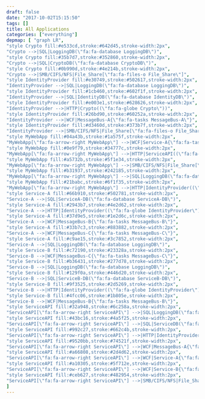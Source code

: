 ```yaml
---
draft: false
date: "2017-10-02T15:15:50"
tags: []
title: All Applications
categories: ["everything"]
depmap: [ "graph LR",
"style Crypto fill:#e533cd,stroke:#642d45,stroke-width:2px",
"Crypto -->|SQL|LoggingDB(\"fa:fa-database LoggingDB\")",
"style Crypto fill:#35b7d7,stroke:#352860,stroke-width:2px",
"Crypto -->|SQL|CryptoDB(\"fa:fa-database CryptoDB\")",
"style Crypto fill:#0b990d,stroke:#4e214b,stroke-width:2px",
"Crypto -->|SMB/CIFS/NFS|File_Share[\"fa:fa-files-o File_Share\"]",
"style IdentityProvider fill:#e30749,stroke:#502617,stroke-width:2px",
"IdentityProvider -->|SQL|LoggingDB(\"fa:fa-database LoggingDB\")",
"style IdentityProvider fill:#1cb460,stroke:#602f1f,stroke-width:2px",
"IdentityProvider -->|SQL|IdentityDB(\"fa:fa-database IdentityDB\")",
"style IdentityProvider fill:#e003e1,stroke:#628626,stroke-width:2px",
"IdentityProvider -->|HTTP|Crypto((\"fa:fa-globe Crypto\"))",
"style IdentityProvider fill:#26bd90,stroke:#60252a,stroke-width:2px",
"IdentityProvider -->|WCF|MessageBus-A{\"fa:fa-tasks MessageBus-A\"}",
"style IdentityProvider fill:#d3460d,stroke:#373b7f,stroke-width:2px",
"IdentityProvider -->|SMB/CIFS/NFS|File_Share[\"fa:fa-files-o File_Share\"]",
"style MyWebApp fill:#04a43b,stroke:#1a575f,stroke-width:2px",
"MyWebApp[\"fa:fa-arrow-right MyWebApp\"] -->|WCF|Service-A{\"fa:fa-tasks Service-A\"}",
"style MyWebApp fill:#0e9f79,stroke:#34777c,stroke-width:2px",
"MyWebApp[\"fa:fa-arrow-right MyWebApp\"] -->|HTTP|ServiceAPI((\"fa:fa-globe ServiceAPI\"))",
"style MyWebApp fill:#a5732b,stroke:#5f1e34,stroke-width:2px",
"MyWebApp[\"fa:fa-arrow-right MyWebApp\"] -->|SMB/CIFS/NFS|File_Share[\"fa:fa-files-o File_Share\"]",
"style MyWebApp fill:#b31937,stroke:#242185,stroke-width:2px",
"MyWebApp[\"fa:fa-arrow-right MyWebApp\"] -->|SQL|LoggingDB(\"fa:fa-database LoggingDB\")",
"style MyWebApp fill:#21babc,stroke:#6f1f35,stroke-width:2px",
"MyWebApp[\"fa:fa-arrow-right MyWebApp\"] -->|HTTP|IdentityProvider((\"fa:fa-globe IdentityProvider\"))",
"style Service-A fill:#66b910,stroke:#502781,stroke-width:2px",
"Service-A -->|SQL|ServiceA-DB(\"fa:fa-database ServiceA-DB\")",
"style Service-A fill:#2943b7,stroke:#4e2d62,stroke-width:2px",
"Service-A -->|HTTP|IdentityProvider((\"fa:fa-globe IdentityProvider\"))",
"style Service-A fill:#37d9e5,stroke:#1e2d6c,stroke-width:2px",
"Service-A -->|WCF|MessageBus-B{\"fa:fa-tasks MessageBus-B\"}",
"style Service-A fill:#33b7c3,stroke:#883882,stroke-width:2px",
"Service-A -->|WCF|MessageBus-C{\"fa:fa-tasks MessageBus-C\"}",
"style Service-A fill:#c9ae15,stroke:#3c7852,stroke-width:2px",
"Service-A -->|SQL|LoggingDB(\"fa:fa-database LoggingDB\")",
"style Service-B fill:#c72190,stroke:#23328a,stroke-width:2px",
"Service-B -->|WCF|MessageBus-C{\"fa:fa-tasks MessageBus-C\"}",
"style Service-B fill:#b36431,stroke:#277d78,stroke-width:2px",
"Service-B -->|SQL|LoggingDB(\"fa:fa-database LoggingDB\")",
"style Service-B fill:#129f0a,stroke:#446d20,stroke-width:2px",
"Service-B -->|SQL|ServiceB-DB(\"fa:fa-database ServiceB-DB\")",
"style Service-B fill:#9f3525,stroke:#2d5269,stroke-width:2px",
"Service-B -->|HTTP|IdentityProvider((\"fa:fa-globe IdentityProvider\"))",
"style Service-B fill:#4fcc06,stroke:#1b805e,stroke-width:2px",
"Service-B -->|WCF|MessageBus-B{\"fa:fa-tasks MessageBus-B\"}",
"style ServiceAPI fill:#32a948,stroke:#6c258a,stroke-width:2px",
"ServiceAPI[\"fa:fa-arrow-right ServiceAPI\"] -->|SQL|LoggingDB(\"fa:fa-database LoggingDB\")",
"style ServiceAPI fill:#43bc16,stroke:#4a5f25,stroke-width:2px",
"ServiceAPI[\"fa:fa-arrow-right ServiceAPI\"] -->|SQL|ServiceDB(\"fa:fa-database ServiceDB\")",
"style ServiceAPI fill:#992c27,stroke:#662c4b,stroke-width:2px",
"ServiceAPI[\"fa:fa-arrow-right ServiceAPI\"] -->|HTTP|IdentityProvider((\"fa:fa-globe IdentityProvider\"))",
"style ServiceAPI fill:#9520bb,stroke:#74521f,stroke-width:2px",
"ServiceAPI[\"fa:fa-arrow-right ServiceAPI\"] -->|WCF|MessageBus-A{\"fa:fa-tasks MessageBus-A\"}",
"style ServiceAPI fill:#a66808,stroke:#2d4d62,stroke-width:2px",
"ServiceAPI[\"fa:fa-arrow-right ServiceAPI\"] -->|WCF|Service-A{\"fa:fa-tasks Service-A\"}",
"style ServiceAPI fill:#a10305,stroke:#5f712e,stroke-width:2px",
"ServiceAPI[\"fa:fa-arrow-right ServiceAPI\"] -->|WCF|Service-B{\"fa:fa-tasks Service-B\"}",
"style ServiceAPI fill:#ceb627,stroke:#482954,stroke-width:2px",
"ServiceAPI[\"fa:fa-arrow-right ServiceAPI\"] -->|SMB/CIFS/NFS|File_Share[\"fa:fa-files-o File_Share\"]",
]
---
```

			